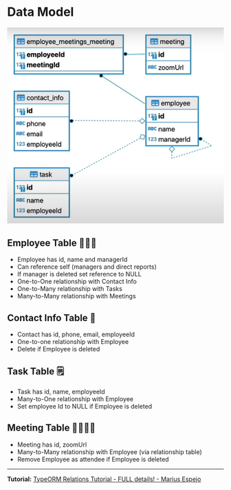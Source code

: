 # Data Model

![Database ER Diagram](./er-diagram.png)

## Employee Table 🧑🏽‍💻

- Employee has id, name and managerId
- Can reference self (managers and direct reports)
- If manager is deleted set reference to NULL
- One-to-One relationship with Contact Info
- One-to-Many relationship with Tasks
- Many-to-Many relationship with Meetings

## Contact Info Table 📇

- Contact has id, phone, email, employeeId
- One-to-one relationship with Employee
- Delete if Employee is deleted

## Task Table 🗒️

- Task has id, name, employeeId
- Many-to-One relationship with Employee
- Set employee Id to NULL if Employee is deleted

## Meeting Table 🫱🏾‍🫲🏽

- Meeting has id, zoomUrl
- Many-to-Many relationship with Employee (via relationship table)
- Remove Employee as attendee if Employee is deleted

---

**Tutorial:** [TypeORM Relations Tutorial - FULL details! - Marius Espejo](https://www.youtube.com/watch?v=rKgZLVgdvAY&list=PLlaDAvA2MhR2jb8zavu6I-w1BA878aHcB&index=3)
